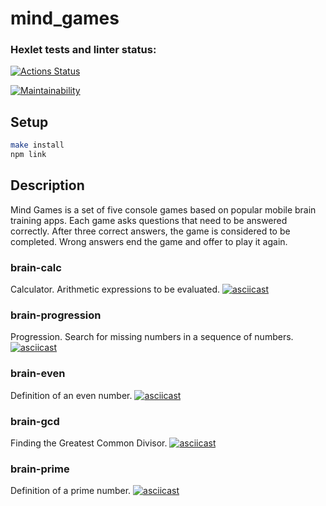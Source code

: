 # mind_games

### Hexlet tests and linter status:

[![Actions Status](https://github.com/DiMazurenko/frontend-project-lvl1/workflows/hexlet-check/badge.svg)](https://github.com/DiMazurenko/frontend-project-lvl1/actions)

[![Maintainability](https://api.codeclimate.com/v1/badges/e354b83b7d0018666d70/maintainability)](https://codeclimate.com/github/DiMazurenko/frontend-project-lvl1/maintainability)


## Setup

```sh
make install
npm link
```

## Description

Mind Games is a set of five console games based on popular mobile brain training apps. Each game asks questions that need to be answered correctly. After three correct answers, the game is considered to be completed. Wrong answers end the game and offer to play it again.

### brain-calc
Calculator. Arithmetic expressions to be evaluated.
[![asciicast](https://asciinema.org/a/tz2QnE6SC8BIAlOCN7s0pCjGX.png)](https://asciinema.org/a/tz2QnE6SC8BIAlOCN7s0pCjGX)

### brain-progression
Progression. Search for missing numbers in a sequence of numbers.
[![asciicast](https://asciinema.org/a/Ae4CLrRAmbj0XVV3MbPkRsw5C.png)](https://asciinema.org/a/Ae4CLrRAmbj0XVV3MbPkRsw5C)

### brain-even
Definition of an even number.
[![asciicast](https://asciinema.org/a/QPIEyljsl2LUiRAATggGwbYUk.png)](https://asciinema.org/a/QPIEyljsl2LUiRAATggGwbYUk)

### brain-gcd
Finding the Greatest Common Divisor.
[![asciicast](https://asciinema.org/a/Qj63bmNJIjyne0lsoeMUktjxK.png)](https://asciinema.org/a/Qj63bmNJIjyne0lsoeMUktjxK)

### brain-prime
Definition of a prime number.
[![asciicast](https://asciinema.org/a/uGX3aNz6EX1yEM2UFGqZesVpE.png)](https://asciinema.org/a/uGX3aNz6EX1yEM2UFGqZesVpE)
